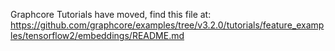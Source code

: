 Graphcore Tutorials have moved, find this file at:
https://github.com/graphcore/examples/tree/v3.2.0/tutorials/feature_examples/tensorflow2/embeddings/README.md
